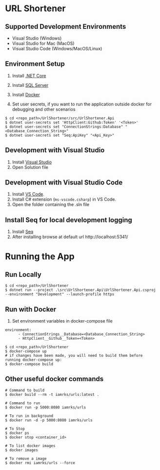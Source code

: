 # URL Shortener

## Supported Development Environments
* Visual Studio (Windows)
* Visual Studio for Mac (MacOS)
* Visual Studio Code (Windows/MacOS/Linux)

## Environment Setup
1. Install [.NET Core](https://dotnet.microsoft.com/en-us/download)
2. Install [SQL Server](https://www.microsoft.com/en-in/sql-server/sql-server-downloads)
3. Install [Docker](https://docs.docker.com/engine/install/)

4. Set user secrets, if you want to run the application outside docker for debugging and other scenarios

```Shell
$ cd <repo_path>/UrlShortener/src/UrlShortener.Api
$ dotnet user-secrets set 'HttpClient:Github:Token' '<Token>'
$ dotnet user-secrets set "ConnectionStrings:Database" "<Database_Connection_String>"
$ dotnet user-secrets set "Seq:ApiKey" "<Api_Key>"
```

## Development with Visual Studio

1. Install [Visual Studio](https://visualstudio.microsoft.com/downloads/)
2. Open Solution file

## Development with Visual Studio Code

1. Install [VS Code](https://code.visualstudio.com/download).
2. Install C# extension (`ms-vscode.csharp`) in VS Code.
3. Open the folder containing the .sln file

## Install Seq for local development logging

1. Install [Seq](https://datalust.co/download)
2. After installing browse at default url http://localhost:5341/

# Running the App

## Run Locally

```Shell
$ cd <repo_path>/UrlShortener
$ dotnet run --project .\src\UrlShortener.Api\UrlShortener.Api.csproj --environment "Development" --launch-profile https
```

## Run with Docker

1. Set environment variables in docker-compose file

```Shell
environment:
      - ConnectionStrings__Database=<Database_Connection_String>
      - HttpClient__Github__Token=<Token>
```

```Shell
$ cd <repo_path>/UrlShortener
$ docker-compose up
# if changes have been made, you will need to build them before running docker-compose up:
$ docker-compose build
```


## Other useful docker commands

```Shell
# Command to build
$ docker build --rm -t iamrks/urls:latest .

# Command to run
$ docker run -p 5000:8080 iamrks/urls

# To run in background
$ docker run -d -p 5000:8080 iamrks/urls

# To Stop
$ docker ps
$ docker stop <container_id>

# To list docker images
$ docker images

# To remove a image
$ docker rmi iamrks/urls --force
```
